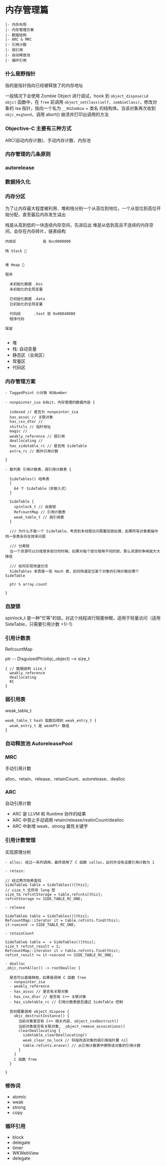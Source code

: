 # 内存管理篇

```
|- 内存布局
|- 内存管理方案
|- 数据结构
|- ARC & MRC
|- 引用计数
|- 弱引用
|- 自动释放池
|- 循环引用
```

### 什么是野指针
指的是指针指向已经被释放了的内存地址

一般情况下会使用 Zombie Object 进行调试，hook 到 `object_dispose(id objc)` 函数中，在 `free` 前调用 `object_setClass(self, zombieClass)`，修改对象的 isa 指针，指向一个名为 `__NSZombie` + 类名 的结构体。当该对象再次收到 `objc_msgSend`，调用 abort() 崩溃并打印出调用的方法

### Objective-C 主要有三种方式

ARC(自动内存计数)、手动内存计数、内存池

### 内存管理的几条原则

### autorelease

### 数据持久化


### 内存分区

为了让内存最大程度被利用、堆和栈分别一个从高位到地位，一个从低位到高位开始分配，直至最后内存发生溢出

栈是从高到低的一块连续内存空间，先进后出
堆是从低到高且不连续的内存空间，会存在内存碎片，链表结构

```
内核区            高 0xc0000000

栈 Stack 🔽


堆 Heap 🔼

程序

  未初始化数据 .bss
  未初始化的全局变量

  已初始化数据 .data
  已初始化的全局变量

  代码段      .text 低 0x08048000
  程序代码

保留


```

- 堆
- 栈: 自动变量
- 静态区（全局区）
- 常量区
- 代码区

### 内存管理方案

```
- TaggedPoint 小对象 NSNumber

- nonpointer_isa 64bit，内存管理的数据内容 {

  indexed // 是否为 nonpointer_isa
  has_assoc // 关联对象
  has_cxx_dtor //
  shiftcls // 指针地址
  magic //
  weakly_reference // 弱引用
  deallocating //
  has_sidetable_rc // 是否用 SideTable
  extra_rc // 额外引用计数

}

- 散列表 引用计数表，弱引用计数表 {

  SideTables() 哈希表
  [
    64 个 SideTable（非嵌入式）
  ]

  SideTable {
    spinlock_t // 自旋锁
    RefcountMap // 引用计数表  
    weak_table_t // 弱引用表
  }

  /// 为什么不是一个 SideTable，考虑到多线程访问需要加锁处理，如果所有对象都操作同一张表会存在效率问题

  /// 分离锁
  当一个资源可以分成很多部分的时候，如果对每个部分使用不同的锁，那么资源的争用就大大降低

  /// 如何实现快速分流
  SideTables 本质是一张 Hash 表，如何快速定位某个对象的引用计数在哪个 SideTable

  ptr % array.count

}
```

### 自旋锁

spinlock_t 是一种"忙等"的锁。对这个线程进行阻塞休眠，适用于轻量访问（适用 SideTable，只需要引用计数 +1/-1）

### 引用计数表

RefcountMap

ptr -- DisguisedPtr(objc_object) --> size_t

```
{ // 数据结构 size_t
  weakly_reference
  deallocating
  RC
}
```

### 弱引用表

weak_table_t

```
weak_table_t hash 函数后得到 weak_entry_t {
  weak_entry_t 是 weakPtr 数组
}
```

### 自动释放池 AutoreleasePool

### MRC

手动引用计数

alloc、retain、release、retainCount、autorelease、dealloc

### ARC

自动引用计数

- ARC 是 LLVM 和 Runtime 协作的结果
- ARC 中禁止手动调用 retain/release/reatinCount/dealloc
- ARC 中新增 weak、strong 属性关键字

### 引用计数管理

实现原理分析


```
- alloc: 经过一系列调用，最终调用了 C 函数 calloc，此时并没有设置引用计数为 1

- retain:

// 经过两次哈希查找
SideTable& table = SideTables()[this];
// size_t 无符号 long 型
size_t& refcntStorage = table.refcnts[this];
refcntStorage += SIDE_TABLE_RC_ONE;

- release

SideTable& table = SideTables()[this];
RefcountMap::iterator it = table.refcnts.find(this);
it->second -= SIDE_TABLE_RC_ONE;

- retainCount

SideTable& table =  = SideTables()[this];
size_t refcnt_result = 1;
RefcountMap::iterator it = table.refcnts.find(this);
refcnt_result += it->second >> SIDE_TABLE_RC_ONE;

- dealloc
_objc_rootAlloc() -> rootDealloc {

  是否可以直接释放，如果是调用 C 函数 free
  - nonpointer_isa
  - weakly_reference
  - has_assoc // 是否有关联对象
  - has_cxx_dtor // 是否有 C++ 关联对象
  - has_sidetable_rc // 引用计数表是否通过 SideTable 控制

  否则需要调用 object_dispose {
    objc_destructInstance() {
      当前对象是否有 C++ 相关内容, object_cxxDestruct()
      当前对象是否有关联对象, _object_remove_assocations()
      clearDeallocating {
        sidetable_clearDeallocating()
        weak_clear_no_lock // 将指向该对象的弱引用指针置 nil
        table.refcnts.erase() // 从引用计数表中擦除该对象的引用计数
      }
    }
    C 函数 free
  }

}

```


### 修饰词

- atomic
- weak
- strong
- copy

### 循环引用

- block
- delegate
- timer
- WKWebView
- delegate

